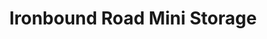 ---
title: "Ironbound Road Mini Storage"
url: /williamsburg/ironbound-road-mini-storage-ironbound-road-16/
shop: Mieten
---